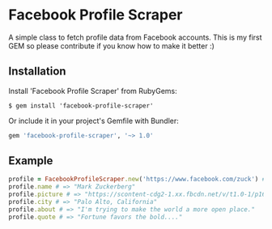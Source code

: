 # Facebook Profile Scraper
A simple class to fetch profile data from Facebook accounts. This is my first GEM so please contribute if you know how to make it better :) 

## Installation
Install 'Facebook Profile Scraper' from RubyGems:
```
$ gem install 'facebook-profile-scraper'
```
Or include it in your project's Gemfile with Bundler:
```ruby
gem 'facebook-profile-scraper', '~> 1.0'
```

## Example
```ruby
profile = FacebookProfileScraper.new('https://www.facebook.com/zuck') # Download profile
profile.name # => "Mark Zuckerberg"
profile.picture # => "https://scontent-cdg2-1.xx.fbcdn.net/v/t1.0-1/p160x160/12208495_10102454385528521_4749095086285673716_n.jpg?oh=7fb3531d093fccaf14985e3f99a8ac15&oe=58418403"
profile.city # => "Palo Alto, California"
profile.about # => "I'm trying to make the world a more open place."
profile.quote # => "Fortune favors the bold...." 
```
